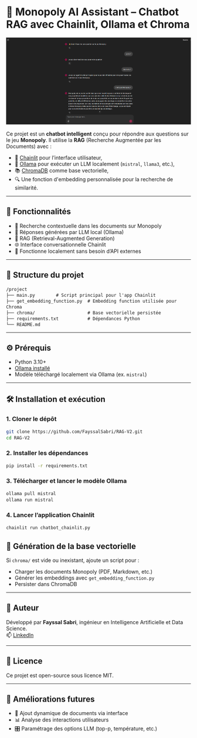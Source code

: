# 🧠 Monopoly AI Assistant – Chatbot RAG avec Chainlit, Ollama et Chroma

![Chatbot UI](Images/Monopoly.png)

Ce projet est un **chatbot intelligent** conçu pour répondre aux questions sur le jeu **Monopoly**. Il utilise la **RAG** (Recherche Augmentée par les Documents) avec :

- 💬 [Chainlit](https://www.chainlit.io/) pour l’interface utilisateur,
- 🧠 [Ollama](https://ollama.com/) pour exécuter un LLM localement (`mistral`, `llama3`, etc.),
- 📚 [ChromaDB](https://www.trychroma.com/) comme base vectorielle,
- 🔍 Une fonction d'embedding personnalisée pour la recherche de similarité.

---

## 🚀 Fonctionnalités

- 📖 Recherche contextuelle dans les documents sur Monopoly
- 🤖 Réponses générées par LLM local (Ollama)
- 🧠 RAG (Retrieval-Augmented Generation)
- 🌐 Interface conversationnelle Chainlit
- 🔐 Fonctionne localement sans besoin d’API externes

---

## 📁 Structure du projet

```
/project
├── main.py        # Script principal pour l'app Chainlit
├── get_embedding_function.py  # Embedding function utilisée pour Chroma
├── chroma/                    # Base vectorielle persistée
├── requirements.txt           # Dépendances Python
└── README.md
```

---

## ⚙️ Prérequis

- Python 3.10+
- [Ollama installé](https://ollama.com/download)
- Modèle téléchargé localement via Ollama (ex. `mistral`)

---

## 🛠️ Installation et exécution

### 1. Cloner le dépôt

```bash
git clone https://github.com/FayssalSabri/RAG-V2.git
cd RAG-V2
```

### 2. Installer les dépendances

```bash
pip install -r requirements.txt
```

### 3. Télécharger et lancer le modèle Ollama

```bash
ollama pull mistral
ollama run mistral
```

### 4. Lancer l’application Chainlit

```bash
chainlit run chatbot_chainlit.py
```


## 🧠 Génération de la base vectorielle

Si `chroma/` est vide ou inexistant, ajoute un script pour :

- Charger les documents Monopoly (PDF, Markdown, etc.)
- Générer les embeddings avec `get_embedding_function.py`
- Persister dans ChromaDB

---

## 👤 Auteur

Développé par **Fayssal Sabri**, ingénieur en Intelligence Artificielle et Data Science.  
📫 [LinkedIn](https://www.linkedin.com/in/FayssalSabri)

---

## 📃 Licence

Ce projet est open-source sous licence MIT.

---

## 🔮 Améliorations futures

- 🔄 Ajout dynamique de documents via interface
- 📊 Analyse des interactions utilisateurs
- 🎛️ Paramétrage des options LLM (top-p, température, etc.)
